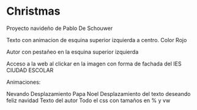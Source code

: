 # Christmas

Proyecto navideño de Pablo De Schouwer

Texto con animacion de esquina superior izquierda a centro. Color Rojo

Autor con pestañeo en la esquina superior izquierda

Acceso a la web al clickar en la imagen con forma de fachada del IES CIUDAD ESCOLAR

Animaciones:

Nevando
Desplazamiento Papa Noel
Desplazamiento del texto deseando feliz navidad
Texto del autor
Todo el css con tamaños en % y vw
